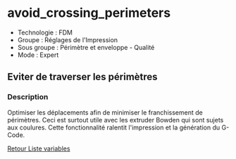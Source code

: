 # avoid_crossing_perimeters

* Technologie : FDM
* Groupe : Réglages de l'Impression
* Sous groupe : Périmètre et enveloppe - Qualité
* Mode : Expert

## Eviter de traverser les périmètres

### Description

Optimiser les déplacements afin de minimiser le franchissement de périmètres.
Ceci est surtout utile avec les extruder Bowden qui sont sujets aux coulures.
Cette fonctionnalité ralentit l'impression et la génération du G-Code.

[Retour Liste variables](variable_list.md)